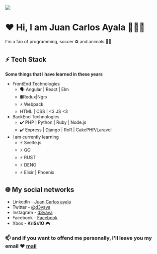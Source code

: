 
![](https://firebasestorage.googleapis.com/v0/b/zaurus.appspot.com/o/sc2figma2.png?alt=media&token=ad6e8457-a4d6-46e5-9c91-38ac8bbcd83a)
# ♥ Hi, I am Juan Carlos Ayala 👋🇨🇱
I'm a fan of programming, soccer ⚽ and animals 🐶🐱

## ⚡ Tech Stack

__Some things that I have learned in these years__
* FrontEnd Technologies
    * 🗣 Angular | React | Elm
    * 🛢️Redux|Ngrx
    * ⚡ Webpack
    * HTML | CSS | <3 JS <3
* BackEnd Technologies
    * ✔️ PHP | Python | Ruby | Node.js
    * ✔️ Express | Django | RoR | CakePHP/Laravel
* I am currently learning
    * ⚡ Svelte.js
     * ⚡ GO
    * ⚡ RUST
    * ⚡ DENO
     * ⚡ Elixir | Phoenix
## 🌐 My social networks
- LinkedIn - [Juan Carlos ayala](https://www.linkedin.com/in/juan-carlos-ayala-higuera-50520a62/)
- Twitter - [@d3vaya](https://twitter.com/D3vAya)
- Instagram - [d3vaya](https://www.instagram.com/d3vaya/)
- Facebook - [Facebook](https://www.facebook.com/juancarlos.ayalahigguera)
- Xbox - __KriSs1O__ 🎮
 ### 📫 and if you want to offend me personally, I'll leave you my email ♥  [mail](mailto:j.ayala.higuera@gmail.com) 
 
 






 
